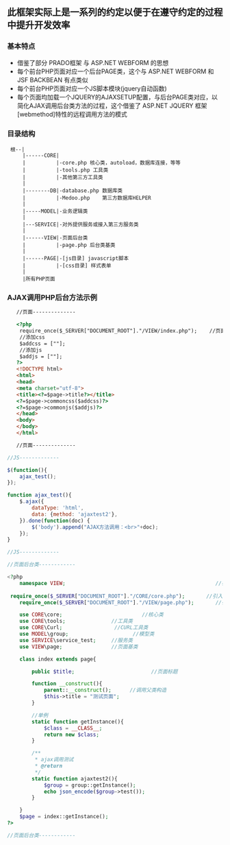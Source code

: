 ## 此框架实际上是一系列的约定以便于在遵守约定的过程中提升开发效率

### 基本特点

 - 借鉴了部分 PRADO框架 与 ASP.NET WEBFORM 的思想
 - 每个前台PHP页面对应一个后台PAGE类，这个与 ASP.NET WEBFORM 和 JSF BACKBEAN 有点类似
 - 每个前台PHP页面对应一个JS脚本模块(jquery自动函数)
 - 每个页面均加载一个JQUERY的AJAXSETUP配置，与后台PAGE类对应，以简化AJAX调用后台类方法的过程，这个借鉴了 ASP.NET JQUERY 框架[webmethod]特性的远程调用方法的模式

### 目录结构
```
 根--|
     |------CORE|
     |          |-core.php 核心类，autoload，数据库连接，等等
     |          |-tools.php 工具类
     |          |-其他第三方工具类
     |
     |--------DB|-database.php 数据库类
     |          |-Medoo.php    第三方数据库HELPER
     |
     |-----MODEL|-业务逻辑类
     |
     |---SERVICE|-对外提供服务或接入第三方服务类
     |
     |------VIEW|-页面后台类
     |          |-page.php 后台类基类
     |
     |------PAGE|-[js目录] javascript脚本
     |          |-[css目录] 样式表单
     |
     |所有PHP页面
```

### AJAX调用PHP后台方法示例
```html
   //页面--------------

   <?php
    require_once($_SERVER["DOCUMENT_ROOT"]."/VIEW/index.php");    //页面对应视图类
    //添加css
    $addcss = [""];   
    //添加js
    $addjs = [""];
   ?>
   <!DOCTYPE html>
   <html>
   <head>
   <meta charset="utf-8">
   <title><?=$page->title?></title>
   <?=$page->commoncss($addcss)?>
   <?=$page->commonjs($addjs)?>
   </head>
   <body>
   </body>
   </html>

   //页面--------------
```
```javascript
//JS-------------

$(function(){
	ajax_test();
});

function ajax_test(){
	$.ajax({
	 	dataType: 'html',
	 	data: {method: 'ajaxtest2'},
	}).done(function(doc) {
		$('body').append("AJAX方法调用：<br>"+doc);
	});
}

//JS-------------
```
```php
//页面后台类------------

<?php
	namespace VIEW;   												//视图层
   
 require_once($_SERVER["DOCUMENT_ROOT"]."/CORE/core.php");       //引入核心类页面
	require_once($_SERVER["DOCUMENT_ROOT"]."/VIEW/page.php");       //引入PAGE页面基类页面

	use CORE\core;				            //核心类
	use CORE\tools;               //工具类
	use CORE\Curl;	               //CURL工具类
	use MODEL\group;      			     //模型类 
	use SERVICE\service_test;     //服务类
	use VIEW\page;                //页面基类

	class index extends page{

		public $title;				           //页面标题

		function __construct(){
			parent::__construct();      //调用父类构造
			$this->title = "测试页面";
		}

		//单例
		static function getInstance(){
			$class = __CLASS__;
			return new $class;
		}

		/**
		 * ajax调用测试
		 * @return
		 */
		static function ajaxtest2(){
			$group = group::getInstance();
			echo json_encode($group->test());
		}

	}
	$page = index::getInstance(); 		       	   
?>

//页面后台类------------
```

